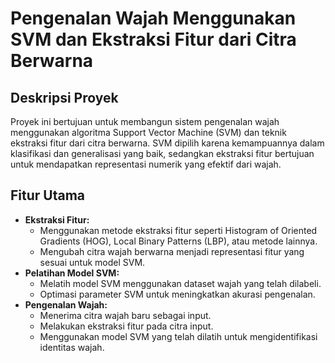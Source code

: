 # Pengenalan Wajah Menggunakan SVM dan Ekstraksi Fitur dari Citra Berwarna

## Deskripsi Proyek

Proyek ini bertujuan untuk membangun sistem pengenalan wajah menggunakan algoritma Support Vector Machine (SVM) dan teknik ekstraksi fitur dari citra berwarna. SVM dipilih karena kemampuannya dalam klasifikasi dan generalisasi yang baik, sedangkan ekstraksi fitur bertujuan untuk mendapatkan representasi numerik yang efektif dari wajah.

## Fitur Utama

- **Ekstraksi Fitur:**
  - Menggunakan metode ekstraksi fitur seperti Histogram of Oriented Gradients (HOG), Local Binary Patterns (LBP), atau metode lainnya.
  - Mengubah citra wajah berwarna menjadi representasi fitur yang sesuai untuk model SVM.
- **Pelatihan Model SVM:**
  - Melatih model SVM menggunakan dataset wajah yang telah dilabeli.
  - Optimasi parameter SVM untuk meningkatkan akurasi pengenalan.
- **Pengenalan Wajah:**
  - Menerima citra wajah baru sebagai input.
  - Melakukan ekstraksi fitur pada citra input.
  - Menggunakan model SVM yang telah dilatih untuk mengidentifikasi identitas wajah.
